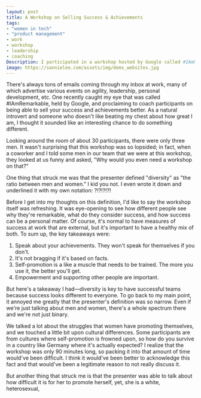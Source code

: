 ```yaml
---
layout: post
title: A Workshop on Selling Success & Achievements
tags:
- "women in tech"
- "product management"
- work
- workshop
- leadership
- coaching
Description: I participated in a workshop hosted by Google called #IAmRemarkable that was marketed as learning how to sell your success and achievements.
image: https://sannielee.com/assets/img/dems_websites.jpg
---
```

There's always tons of emails coming through my inbox at work, many of which advertise various events on agility, leadership, personal development, etc. One recently
caught my eye that was called #IAmRemarkable, held by Google, and proclaiming to coach participants on being able to sell your success and achievements better. As a
natural introvert and someone who doesn't like beating my chest about how great I am, I thought it sounded like an interesting chance to do something different.

Looking around the room of about 30 participants, there were only three men. It wasn't surprising that this workshop was so lopsided; in fact, when a coworker and I told
some men in our team that we were at this workshop, they looked at us funny and asked, "Why would you even need a workshop on that?"

One thing that struck me was that the presenter defined "diversity" as "the ratio between men and women." I kid you not. I even wrote it down and underlined it with my own notation: ?!?!?!?!

Before I get into my thoughts on this definition, I'd like to say the workshop itself was refreshing. It was eye-opening to see how different people see why they're remarkable, what do they consider success, and how success can be a personal matter. Of course, it's normal to have measures of success at work that are external, but it's important to have a healthy mix of both. To sum up, the key takeaways were:

1. Speak about your achievements. They won't speak for themselves if you don't.
2. It's not bragging if it's based on facts.
3. Self-promotion is a like a muscle that needs to be trained. The more you use it, the better you'll get.
4. Empowerment and supporting other people are important.

But here's a takeaway I had&mdash;diversity is key to have successful teams because success looks different to everyone. To go back to my main point, it annoyed me greatly that the presenter's definition was so narrow. Even if we're just talking about men and women, there's a whole spectrum there and we're not just binary.

We talked a lot about the struggles that women have promoting themselves, and we touched a little bit upon cultural differences. Some participants are from cultures where self-promotion is frowned upon, so how do you survive in a country like Germany where it's actually expected? I realize that the workshop was only 90 minutes long, so packing it into that amount of time would've been difficult. I think it would've been better to acknowledge this fact and that would've been a legitimate reason to not really discuss it.

But another thing that struck me is that the presenter was able to talk about how difficult it is for her to promote herself, yet, she is a white, heterosexual, 
